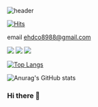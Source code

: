 ![header](https://capsule-render.vercel.app/api?type=waving&color=timeGradient&height=300&section=header&text=dongchae%20Baek&fontSize=90&animation=scaleIn)

[![Hits](https://hits.seeyoufarm.com/api/count/incr/badge.svg?url=https%3A%2F%2Fgithub.com%2Fdcbaek%2Fhit-counter&count_bg=%238300A8&title_bg=%23555555&icon=&icon_color=%23E7E7E7&title=hits&edge_flat=false)](https://hits.seeyoufarm.com)

email
ehdco8988@gmail.com

<img src="https://img.shields.io/badge/Android-3DDC84?style=flat-square&logo=Android&logoColor=white"/>

<img src="https://img.shields.io/badge/Firebase-FFCA28?style=flat-square&logo=firebase&logoColor=white"/>

<img src="https://img.shields.io/badge/Intellj-000000?style=for-the-badge&logo=intellijidea&logoColor=black">

[![Top Langs](https://github-readme-stats.vercel.app/api/top-langs/?username=dcbaek&langs_count=8)](https://github.com/anuraghazra/github-readme-stats)

![Anurag's GitHub stats](https://github-readme-stats.vercel.app/api?username=dcbaek&show_icons=true&theme=merko)
### Hi there 👋

<!--
**dcbaek/dcbaek** is a ✨ _special_ ✨ repository because its `README.md` (this file) appears on your GitHub profile.

Here are some ideas to get you started:

- 🔭 I’m currently working on ...
- 🌱 I’m currently learning ...
- 👯 I’m looking to collaborate on ...
- 🤔 I’m looking for help with ...
- 💬 Ask me about ...
- 📫 How to reach me: ...
- 😄 Pronouns: ...
- ⚡ Fun fact: ...
-->
